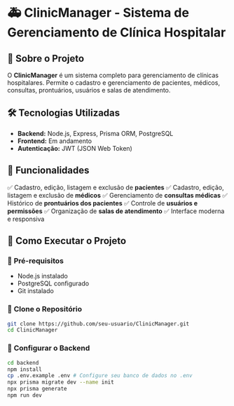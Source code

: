 # 🚑 ClinicManager - Sistema de Gerenciamento de Clínica Hospitalar

## 📖 Sobre o Projeto
O **ClinicManager** é um sistema completo para gerenciamento de clínicas hospitalares. Permite o cadastro e gerenciamento de pacientes, médicos, consultas, prontuários, usuários e salas de atendimento.

## 🛠 Tecnologias Utilizadas
- **Backend:** Node.js, Express, Prisma ORM, PostgreSQL
- **Frontend:** Em andamento
- **Autenticação:** JWT (JSON Web Token)

## 📌 Funcionalidades
✅ Cadastro, edição, listagem e exclusão de **pacientes**
✅ Cadastro, edição, listagem e exclusão de **médicos**
✅ Gerenciamento de **consultas médicas**
✅ Histórico de **prontuários dos pacientes**
✅ Controle de **usuários e permissões**
✅ Organização de **salas de atendimento**
✅ Interface moderna e responsiva

## 🚀 Como Executar o Projeto

### 🔹 **Pré-requisitos**
- Node.js instalado
- PostgreSQL configurado
- Git instalado

### 🔹 **Clone o Repositório**
```sh
git clone https://github.com/seu-usuario/ClinicManager.git
cd ClinicManager
```

### 🔹 **Configurar o Backend**
```sh
cd backend
npm install
cp .env.example .env # Configure seu banco de dados no .env
npx prisma migrate dev --name init
npx prisma generate
npm run dev
```
